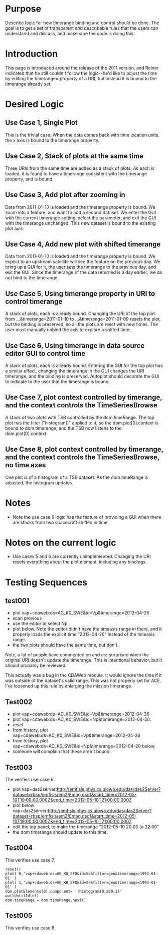# Purpose

Describe logic for how timerange binding and control should be done. The
goal is to get a set of transparent and describable rules that the users
can understand and discuss, and make sure the code is doing this.

# Introduction

This page is introduced around the release of the 2011 version, and
Reiner indicated that he still couldn't follow the logic--he'd like to
adjust the time by editing the timerange= property of a URI, but instead
it is bound to the timerange already set.

# Desired Logic

## Use Case 1, Single Plot

This is the trivial case. When the data comes back with time location
units, the x axis is bound to the timerange property.

## Use Case 2, Stack of plots at the same time

Three URIs from the same time are added as a stack of plots. As each is
loaded, it is found to have a timerange consistent with the timerange
property, and is bound.

## Use Case 3, Add plot after zooming in

Data from 2011-01-10 is loaded and the timerange property is bound. We
zoom into a feature, and want to add a second dataset. We enter the GUI
with the current timerange setting, select the parameter, and exit the
GUI with the timerange unchanged. This new dataset is bound to the
existing plot axis.

## Use Case 4, Add new plot with shifted timerange

Data from 2011-01-10 is loaded and the timerange property is bound. We
expect to an upstream satellite will see the feature on the previous
day. We bring up a GUI for it, the user sets the timerange to the
previous day, and exit the GUI. Since the timerange of the data returned
is a day earlier, we do not bind to the timerange.

## Use Case 5, Using timerange property in URI to control timerange

A stack of plots, each is already bound. Changing the URI of the top
plot from ...\&timerange=2011-01-10 to ...\&timerange=2011-01-09 resets
the plot, but the binding is preserved, so all the plots are reset with
new times. The user must manually unbind the axis to explore a shifted
time.

## Use Case 6, Using timerange in data source editor GUI to control time

A stack of plots, each is already bound. Entering the GUI for the top
plot has a similar effect, changing the timerange in the GUI changes the
URI timerange, and the binding is preserved. Autoplot should decorate
the GUI to indicate to the user that the timerange is bound.

## Use Case 7, plot context controlled by timerange, and the context controls the TimeSeriesBrowse

A stack of two plots with TSB controlled by the dom.timeRange. The top
plot has the filter |"histogram()" applied to it, so the
dom.plot\[0\].context is bound to dom.timerange, and the TSB now listens
to the dom.plot\[0\].context.

## Use Case 8, plot context controlled by timerange, and the context controls the TimeSeriesBrowse, no time axes

One plot is of a histogram of a TSB dataset. As the dom.timeRange is
adjusted, the histogram updates.

# Notes

  - Note the use case 6 logic has the feature of providing a GUI when
    there are stacks from two spacecraft shifted in time.

# Notes on the current logic

  - Use cases 5 and 6 are currently unimplemented. Changing the URI
    resets everything about the plot element, including any bindings.

# Testing Sequences

## test001

  - plot vap+cdaweb:ds=AC\_K0\_SWE\&id=Vp\&timerange=2012-04-26
  - scan previous
  - use the editor to select Np
  - plot below. Note the editor didn't have the timeaxis range in there,
    and it properly loads the explicit time "2012-04-26" instead of the
    timeaxis range.
  - the two plots should have the same time, but don't.

Note, a lot of people have commented on and are surprised when the
original URI doesn't update the timerange. This is intentional behavior,
but it should probably be reviewed.

This actually was a bug in the CDAWeb module. It would ignore the time
if it was outside of the dataset's valid range. This was not properly
set for ACE. I've loosened up this rule by enlarging the mission
timerange.

## Test002

  - plot vap+cdaweb:ds=AC\_K0\_SWE\&id=Vp\&timerange=2012-04-26
  - plot vap+cdaweb:ds=AC\_K0\_SWE\&id=Np\&timerange=2012-04-20.
  - reset
  - from history, plot
    vap+cdaweb:ds=AC\_K0\_SWE\&id=Vp\&timerange=2012-04-26
  - from history, plot
    vap+cdaweb:ds=AC\_K0\_SWE\&id=Np\&timerange=2012-04-20 below.
  - someone will complain that these aren't bound.

## Test003

The verifies use case 6.

  - plot
    vap+das2server:<http://emfisis.physics.uiowa.edu/das/das2Server?dataset=rbsp/emfisis/em2/Emag.dsdf&start_time=2012-05-10T19:00:00.000Z&end_time=2012-05-10T21:00:00.000Z>
  - plot below
    vap+das2server:<http://emfisis.physics.uiowa.edu/das/das2Server?dataset=rbsp/emfisis/em2/Emag.dsdf&start_time=2012-05-10T19:00:00.000Z&end_time=2012-05-10T21:00:00.000Z>
  - edit the top panel, to make the timerange "2012-05-10 20:00 to
    22:00"
  - the dom timerange should update to this time.

## Test004

This verifies use case 7.

```
reset()
plot( 0,'vap+cdaweb:ds=GE_K0_EFD&id=Ss&filter=geo&timerange=1993-01-01' )
plot( 1,'vap+cdaweb:ds=GE_K0_EFD&id=Ss&filter=geo&timerange=1993-01-01' )
dom.plotElements[0].component= '|histogram(0,200,1)'
waitUntilIdle()
dom.timeRange = dom.timeRange.next()
```
## Test005

This verifies use case 8.


